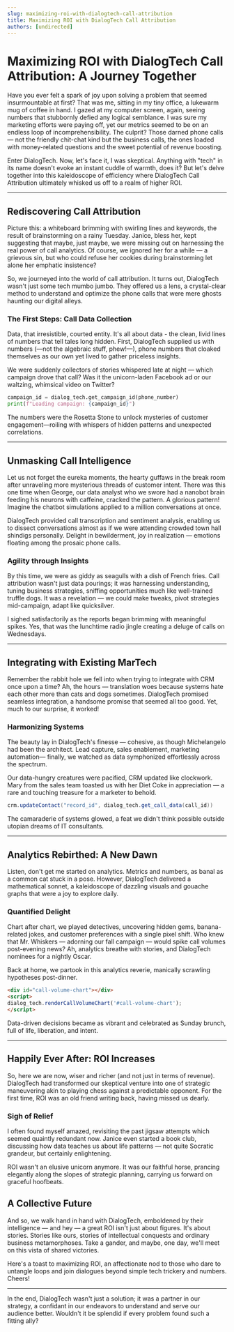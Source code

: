 ```yaml
---
slug: maximizing-roi-with-dialogtech-call-attribution
title: Maximizing ROI with DialogTech Call Attribution
authors: [undirected]
---
```



# Maximizing ROI with DialogTech Call Attribution: A Journey Together

Have you ever felt a spark of joy upon solving a problem that seemed insurmountable at first? That was me, sitting in my tiny office, a lukewarm mug of coffee in hand. I gazed at my computer screen, again, seeing numbers that stubbornly defied any logical semblance. I was sure my marketing efforts were paying off, yet our metrics seemed to be on an endless loop of incomprehensibility. The culprit? Those darned phone calls — not the friendly chit-chat kind but the business calls, the ones loaded with money-related questions and the sweet potential of revenue boosting. 

Enter DialogTech. Now, let's face it, I was skeptical. Anything with "tech" in its name doesn't evoke an instant cuddle of warmth, does it? But let's delve together into this kaleidoscope of efficiency where DialogTech Call Attribution ultimately whisked us off to a realm of higher ROI. 

---

## Rediscovering Call Attribution

Picture this: a whiteboard brimming with swirling lines and keywords, the result of brainstorming on a rainy Tuesday. Janice, bless her, kept suggesting that maybe, just maybe, we were missing out on harnessing the real power of call analytics. Of course, we ignored her for a while — a grievous sin, but who could refuse her cookies during brainstorming let alone her emphatic insistence?

So, we journeyed into the world of call attribution. It turns out, DialogTech wasn't just some tech mumbo jumbo. They offered us a lens, a crystal-clear method to understand and optimize the phone calls that were mere ghosts haunting our digital alleys.

### The First Steps: Call Data Collection

Data, that irresistible, courted entity. It's all about data - the clean, livid lines of numbers that tell tales long hidden. First, DialogTech supplied us with numbers (—not the algebraic stuff, phew!—), phone numbers that cloaked themselves as our own yet lived to gather priceless insights. 

We were suddenly collectors of stories whispered late at night — which campaign drove that call? Was it the unicorn-laden Facebook ad or our waltzing, whimsical video on Twitter?

```python
campaign_id = dialog_tech.get_campaign_id(phone_number)
print(f"Leading campaign: {campaign_id}")
```

The numbers were the Rosetta Stone to unlock mysteries of customer engagement—roiling with whispers of hidden patterns and unexpected correlations.

---

## Unmasking Call Intelligence

Let us not forget the eureka moments, the hearty guffaws in the break room after unraveling more mysterious threads of customer intent. There was this one time when George, our data analyst who we swore had a nanobot brain feeding his neurons with caffeine, cracked the pattern. A glorious pattern! Imagine the chatbot simulations applied to a million conversations at once. 

DialogTech provided call transcription and sentiment analysis, enabling us to dissect conversations almost as if we were attending crowded town hall shindigs personally. Delight in bewilderment, joy in realization — emotions floating among the prosaic phone calls.

### Agility through Insights

By this time, we were as giddy as seagulls with a dish of French fries. Call attribution wasn't just data pourings; it was harnessing understanding, tuning business strategies, sniffing opportunities much like well-trained truffle dogs. It was a revelation — we could make tweaks, pivot strategies mid-campaign, adapt like quicksilver. 

I sighed satisfactorily as the reports began brimming with meaningful spikes. Yes, that was the lunchtime radio jingle creating a deluge of calls on Wednesdays. 

---

## Integrating with Existing MarTech

Remember the rabbit hole we fell into when trying to integrate with CRM once upon a time? Ah, the hours — translation woes because systems hate each other more than cats and dogs sometimes. DialogTech promised seamless integration, a handsome promise that seemed all too good. Yet, much to our surprise, it worked!

### Harmonizing Systems

The beauty lay in DialogTech's finesse — cohesive, as though Michelangelo had been the architect. Lead capture, sales enablement, marketing automation— finally, we watched as data symphonized effortlessly across the spectrum.

Our data-hungry creatures were pacified, CRM updated like clockwork. Mary from the sales team toasted us with her Diet Coke in appreciation — a rare and touching treasure for a marketer to behold.

```java
crm.updateContact("record_id", dialog_tech.get_call_data(call_id))
```

The camaraderie of systems glowed, a feat we didn't think possible outside utopian dreams of IT consultants.

---

## Analytics Rebirthed: A New Dawn

Listen, don't get me started on analytics. Metrics and numbers, as banal as a common cat stuck in a pose. However, DialogTech delivered a mathematical sonnet, a kaleidoscope of dazzling visuals and gouache graphs that were a joy to explore daily. 

### Quantified Delight

Chart after chart, we played detectives, uncovering hidden gems, banana-related jokes, and customer preferences with a single pixel shift. Who knew that Mr. Whiskers — adorning our fall campaign — would spike call volumes post-evening news? Ah, analytics breathe with stories, and DialogTech nominees for a nightly Oscar.

Back at home, we partook in this analytics reverie, manically scrawling hypotheses post-dinner.

```html
<div id="call-volume-chart"></div>
<script>
dialog_tech.renderCallVolumeChart('#call-volume-chart');
</script>
```

Data-driven decisions became as vibrant and celebrated as Sunday brunch, full of life, liberation, and intent.

---

## Happily Ever After: ROI Increases 

So, here we are now, wiser and richer (and not just in terms of revenue). DialogTech had transformed our skeptical venture into one of strategic maneuvering akin to playing chess against a predictable opponent. For the first time, ROI was an old friend writing back, having missed us dearly. 

### Sigh of Relief

I often found myself amazed, revisiting the past jigsaw attempts which seemed quaintly redundant now. Janice even started a book club, discussing how data teaches us about life patterns — not quite Socratic grandeur, but certainly enlightening. 

ROI wasn't an elusive unicorn anymore. It was our faithful horse, prancing elegantly along the slopes of strategic planning, carrying us forward on graceful hoofbeats.

## A Collective Future

And so, we walk hand in hand with DialogTech, emboldened by their intelligence — and hey — a great ROI isn't just about figures. It's about stories. Stories like ours, stories of intellectual conquests and ordinary business metamorphoses. Take a gander, and maybe, one day, we'll meet on this vista of shared victories.

Here's a toast to maximizing ROI, an affectionate nod to those who dare to untangle loops and join dialogues beyond simple tech trickery and numbers. Cheers!

---

In the end, DialogTech wasn't just a solution; it was a partner in our strategy, a confidant in our endeavors to understand and serve our audience better. Wouldn't it be splendid if every problem found such a fitting ally?